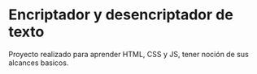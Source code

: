 # Encriptador y desencriptador de texto

Proyecto realizado para aprender HTML, CSS y JS, tener noción de sus alcances basicos.
